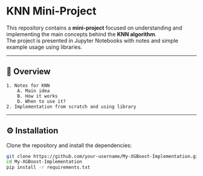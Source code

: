 # KNN Mini-Project

This repository contains a **mini-project** focused on understanding and implementing the main concepts behind the **KNN algorithm**.  
The project is presented in Jupyter Notebooks with notes and simple example usage using libraries.

---

## 📖 Overview
    1. Notes for KNN
        A. Main idea
        B. How it works
        D. When to use it?
    2. Implementation from scratch and using library

---

## ⚙️ Installation
Clone the repository and install the dependencies:

```bash
git clone https://github.com/your-username/My-XGBoost-Implementation.git
cd My-XGBoost-Implementation
pip install -r requirements.txt
